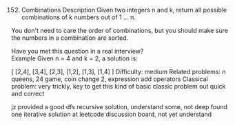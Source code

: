 152. Combinations
Description
Given two integers n and k, return all possible combinations of k numbers out of 1 ... n.

You don't need to care the order of combinations, but you should make sure the numbers in a combination are sorted.

Have you met this question in a real interview?  
Example
Given n = 4 and k = 2, a solution is:

[
  [2,4],
  [3,4],
  [2,3],
  [1,2],
  [1,3],
  [1,4]
]
Difficulty: medium
Related problems: n queens, 24 game, coin change 2, expression add operators
Classical problem: very trickly, key to get this kind of basic classic problem out quick and correct

jz provided a good dfs recursive solution, understand some, not deep
found one iterative solution at leetcode discussion board, not yet understand
